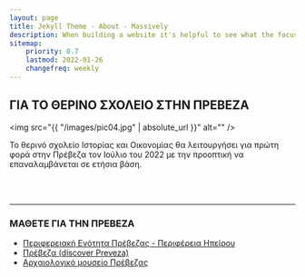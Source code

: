 ```yaml
---
layout: page
title: Jekyll Theme - About - Massively
description: When building a website it's helpful to see what the focus of your site is. This page is an example of how to show a website's focus.
sitemap:
    priority: 0.7
    lastmod: 2022-01-26
    changefreq: weekly
---
```


## ΓΙΑ ΤΟ ΘΕΡΙΝΟ ΣΧΟΛΕΙΟ ΣΤΗΝ ΠΡΕΒΕΖΑ

<span class="image left"><img src="{{ "/images/pic04.jpg" | absolute_url }}" alt="" /></span>

Το θερινό σχολείο Ιστορίας και Οικονομίας θα λειτουργήσει για πρώτη φορά στην Πρέβεζα τον Ιούλιο του 2022 με την προοπτική να επαναλαμβάνεται σε ετήσια βάση.

<br/>
<br/>

---

### ΜΑΘΕΤΕ ΓΙΑ ΤΗΝ ΠΡΕΒΕΖΑ

* [Περιφερειακή Ενότητα Πρέβεζας - Περιφέρεια Ηπείρου](https://preveza.gr/)
* [Πρέβεζα (discover Preveza)](http://discoverpreveza.gr/)
* [Αρχαιολογικό μουσείο Πρέβεζας](https://nicopolismuseum.gr/)

<!-- ### Content is Imortant
<div class="box">
  <p>
  In saying that, a one-measure fits-all approach won't do the trick with regards to content promoting. Rather, an emphasis on making remarkable, high caliber and totally genuine content that is engaging, helpful and fascinating for customers will get you the crown. From content, video and symbolism to infographics, studies, online courses and podcasts, whatever your favored content medium is, guarantee it is shareable and pertinent to your industry.
  </p>
</div>

<span class="image left"><img src="{{ "/images/pic05.jpg" | absolute_url }}" alt="" /></span>

On social media, we may share our own thoughts and advance our image notwithstanding spreading musings for different associations and affiliations. With such a critical number of associations with people and relationship on social media, our experience can be over-burden with a considerable measure of information. -->
